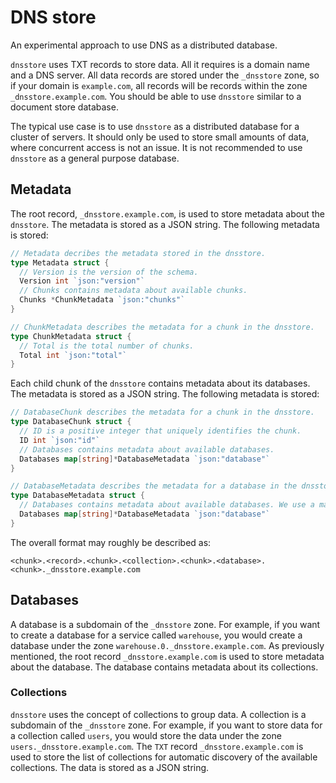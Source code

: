 # DNS store

An experimental approach to use DNS as a distributed database.

`dnsstore` uses TXT records to store data. All it requires is a domain name and a DNS server. All data records are stored under the `_dnsstore` zone, so if your domain is `example.com`, all records will be records within the zone `_dnsstore.example.com`. You should be able to use `dnsstore` similar to a document store database.

The typical use case is to use `dnsstore` as a distributed database for a cluster of servers. It should only be used to store small amounts of data, where concurrent access is not an issue. It is not recommended to use `dnsstore` as a general purpose database.

## Metadata

The root record, `_dnsstore.example.com`, is used to store metadata about the `dnsstore`. The metadata is stored as a JSON string. The following metadata is stored:

```go
// Metadata decribes the metadata stored in the dnsstore.
type Metadata struct {
  // Version is the version of the schema.
  Version int `json:"version"`
  // Chunks contains metadata about available chunks.
  Chunks *ChunkMetadata `json:"chunks"`
}

// ChunkMetadata describes the metadata for a chunk in the dnsstore.
type ChunkMetadata struct {
  // Total is the total number of chunks.
  Total int `json:"total"`
}
```

Each child chunk of the `dnsstore` contains metadata about its databases. The metadata is stored as a JSON string. The following metadata is stored:

```go
// DatabaseChunk describes the metadata for a chunk in the dnsstore.
type DatabaseChunk struct {
  // ID is a positive integer that uniquely identifies the chunk.
  ID int `json:"id"`
  // Databases contains metadata about available databases.
  Databases map[string]*DatabaseMetadata `json:"database"`
}

// DatabaseMetadata describes the metadata for a database in the dnsstore.
type DatabaseMetadata struct {
  // Databases contains metadata about available databases. We use a map to speed up discovery.
  Databases map[string]*DatabaseMetadata `json:"database"`
}
```

The overall format may roughly be described as:

`<chunk>.<record>.<chunk>.<collection>.<chunk>.<database>.<chunk>._dnsstore.example.com`

## Databases

A database is a subdomain of the `_dnsstore` zone. For example, if you want to create a database for a service called `warehouse`, you would create a database under the zone `warehouse.0._dnsstore.example.com`. As previously mentioned, the root record `_dnsstore.example.com` is used to store metadata about the database. The database contains metadata about its collections.

### Collections

`dnsstore` uses the concept of collections to group data. A collection is a subdomain of the `_dnsstore` zone. For example, if you want to store data for a collection called `users`, you would store the data under the zone `users._dnsstore.example.com`. The `TXT` record `_dnsstore.example.com` is used to store the list of collections for automatic discovery of the available collections. The data is stored as a JSON string.
